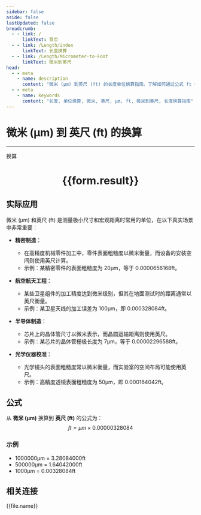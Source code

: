 ```yaml
---
sidebar: false
aside: false
lastUpdated: false
breadcrumb:
  - - link: /
      linkText: 首页
  - - link: /Length/index
      linkText: 长度换算
  - - link: /Length/Micrometer-to-Foot
      linkText: 微米到英尺
head:
  - - meta
    - name: description
      content: "微米 (μm) 到英尺 (ft) 的长度单位换算指南。了解如何通过公式 ft = μm × 0.00000328084 换算为英尺。"
  - - meta
    - name: keywords
      content: "长度, 单位换算, 微米, 英尺, μm, ft, 微米到英尺, 长度换算指南"
---
```

# 微米 (μm) 到 英尺 (ft) 的换算
---
<script setup>
import { onMounted, reactive, inject, ref } from 'vue'
import { NButton, NForm, NFormItem, NInput, NInputNumber, NSelect, NCard, useMessage,NGrid ,NGi } from 'naive-ui'
import { defineClientComponent } from 'vitepress'
import { Length } from '../../files';

const convert = inject('convert')

const form = reactive({
  number: null,
  result: '',
})

const convertHandler = () => {
  if (form.number !== null && !isNaN(form.number)) {
    const convertedValue = parseFloat(form.number) * 0.00000328084
    form.result = `${form.number}μm = ${convertedValue.toFixed(8)}ft`
  } else {
    form.result = '请输入有效的数值。'
  }
}
</script>

<n-form size="large" :model="form">
  <n-form-item label="微米 (μm)">
    <n-input-number v-model:value="form.number" placeholder="输入微米" style="width: 100%" />
  </n-form-item>
  <n-form-item>
    <n-button type="primary" @click="convertHandler" block>换算</n-button>
  </n-form-item>
</n-form>

<n-card  embedded :bordered="false" hoverable>
  <div  style="text-align:center">
    <h1>{{form.result}}</h1>
  </div>
</n-card>

## 实际应用

微米 (μm) 和英尺 (ft) 是测量极小尺寸和宏观距离时常用的单位，在以下真实场景中非常重要：

- **精密制造**：
  - 在高精度机械零件加工中，零件表面粗糙度以微米衡量，而设备的安装空间则使用英尺计算。
  - 示例：某精密零件的表面粗糙度为 20μm，等于 0.0000656168ft。

- **航空航天工程**：
  - 某些卫星组件的加工精度达到微米级别，但其在地面测试时的距离通常以英尺衡量。
  - 示例：某卫星天线的加工误差为 100μm，即 0.000328084ft。

- **半导体制造**：
  - 芯片上的晶体管尺寸以微米表示，而晶圆运输距离则使用英尺。
  - 示例：某芯片的晶体管栅极长度为 7μm，等于 0.00002296588ft。

- **光学仪器校准**：
  - 光学镜头的表面粗糙度常以微米衡量，而实验室的空间布局可能使用英尺。
  - 示例：高精度透镜表面粗糙度为 50μm，即 0.000164042ft。

## 公式

从 **微米 (μm)** 换算到 **英尺 (ft)** 的公式为：
$$ ft = μm \times 0.00000328084 $$

### 示例
- 1000000μm = 3.28084000ft
- 500000μm = 1.64042000ft
- 1000μm = 0.00328084ft

## 相关连接
<n-grid x-gap="12" :cols="4">
  <n-gi v-for="(file, index) in Length" :key="index">
    <n-button
      text
      tag="a"
      :href="file.path"
      type="primary"
    >
      {{file.name}}
    </n-button>
  </n-gi>
</n-grid>